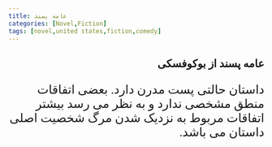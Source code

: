 ```yaml
---
title: عامه پسند
categories: [Novel,Fiction]
tags: [novel,united states,fiction,comedy]
---
```


<style type="text/css"> 
@font-face { font-family: 'Roya'; src: url('../../roya.ttf'); } 
p { font-family: Roya; direction: rtl; font-size:24px; } 
ul {direction:rtl;font-family: Roya;}
h2 {direction:rtl;font-family: Roya;}
</style> 


## عامه پسند از بوکوفسکی

داستان حالتی پست مدرن دارد. بعضی اتفاقات منطق مشخصی ندارد و به نظر می رسد بیشتر اتفاقات مربوط به نزدیک شدن مرگ شخصیت اصلی داستان می باشد.



